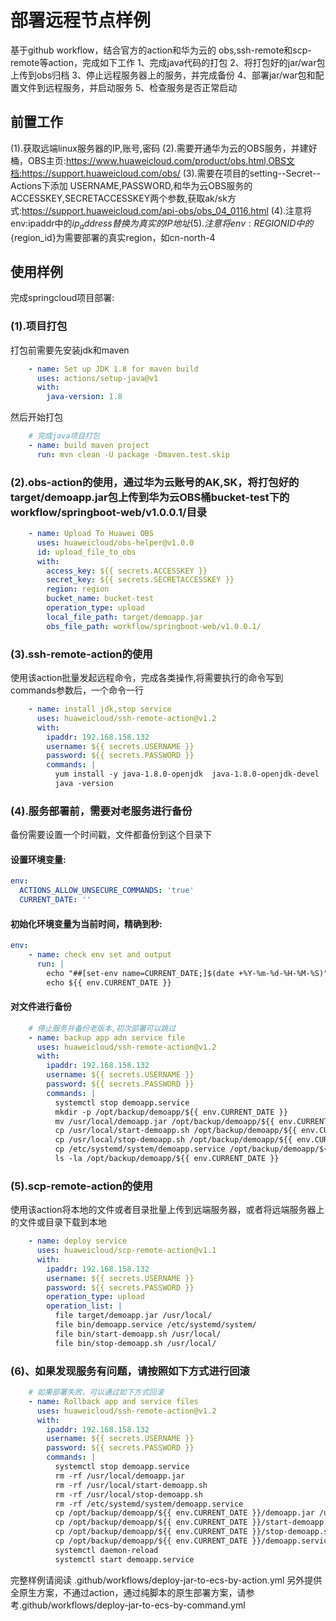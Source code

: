 # 部署远程节点样例

基于github workflow，结合官方的action和华为云的 obs,ssh-remote和scp-remote等action，完成如下工作
1、完成java代码的打包
2、将打包好的jar/war包上传到obs归档
3、停止远程服务器上的服务，并完成备份
4、部署jar/war包和配置文件到远程服务，并启动服务
5、检查服务是否正常启动

## **前置工作**
(1).获取远端linux服务器的IP,账号,密码
(2).需要开通华为云的OBS服务，并建好桶，OBS主页:https://www.huaweicloud.com/product/obs.html,OBS文档:https://support.huaweicloud.com/obs/
(3).需要在项目的setting--Secret--Actions下添加 USERNAME,PASSWORD,和华为云OBS服务的ACCESSKEY,SECRETACCESSKEY两个参数,获取ak/sk方式:https://support.huaweicloud.com/api-obs/obs_04_0116.html
(4).注意将env:ipaddr中的${ip_address}替换为真实的IP地址
(5).注意将env:REGIONID中的${region_id}为需要部署的真实region，如cn-north-4

## **使用样例**
完成springcloud项目部署:
### (1).项目打包
打包前需要先安装jdk和maven
```yaml
    - name: Set up JDK 1.8 for maven build
      uses: actions/setup-java@v1
      with:
        java-version: 1.8
```
然后开始打包
```yaml
    # 完成java项目打包
    - name: build maven project
      run: mvn clean -U package -Dmaven.test.skip
```

### (2).obs-action的使用，通过华为云账号的AK,SK，将打包好的target/demoapp.jar包上传到华为云OBS桶bucket-test下的workflow/springboot-web/v1.0.0.1/目录
```yaml
    - name: Upload To Huawei OBS
      uses: huaweicloud/obs-helper@v1.0.0
      id: upload_file_to_obs
      with:
        access_key: ${{ secrets.ACCESSKEY }}
        secret_key: ${{ secrets.SECRETACCESSKEY }}
        region: region
        bucket_name: bucket-test
        operation_type: upload
        local_file_path: target/demoapp.jar
        obs_file_path: workflow/springboot-web/v1.0.0.1/
```
### (3).ssh-remote-action的使用
使用该action批量发起远程命令，完成各类操作,将需要执行的命令写到commands参数后，一个命令一行
```yaml
    - name: install jdk,stop service
      uses: huaweicloud/ssh-remote-action@v1.2
      with:
        ipaddr: 192.168.158.132
        username: ${{ secrets.USERNAME }}
        password: ${{ secrets.PASSWORD }}
        commands: |
          yum install -y java-1.8.0-openjdk  java-1.8.0-openjdk-devel
          java -version
```
### (4).服务部署前，需要对老服务进行备份
备份需要设置一个时间戳，文件都备份到这个目录下
#### 设置环境变量:
```yaml
env:
  ACTIONS_ALLOW_UNSECURE_COMMANDS: 'true'
  CURRENT_DATE: ''
```
#### 初始化环境变量为当前时间，精确到秒:
```yaml
env:
    - name: check env set and output
      run: |
        echo "##[set-env name=CURRENT_DATE;]$(date +%Y-%m-%d-%H-%M-%S)"
        echo ${{ env.CURRENT_DATE }}
```
#### 对文件进行备份
```yaml
    # 停止服务并备份老版本,初次部署可以跳过
    - name: backup app adn service file
      uses: huaweicloud/ssh-remote-action@v1.2
      with:
        ipaddr: 192.168.158.132
        username: ${{ secrets.USERNAME }}
        password: ${{ secrets.PASSWORD }}
        commands: |
          systemctl stop demoapp.service
          mkdir -p /opt/backup/demoapp/${{ env.CURRENT_DATE }}
          mv /usr/local/demoapp.jar /opt/backup/demoapp/${{ env.CURRENT_DATE }}
          cp /usr/local/start-demoapp.sh /opt/backup/demoapp/${{ env.CURRENT_DATE }}
          cp /usr/local/stop-demoapp.sh /opt/backup/demoapp/${{ env.CURRENT_DATE }}
          cp /etc/systemd/system/demoapp.service /opt/backup/demoapp/${{ env.CURRENT_DATE }}
          ls -la /opt/backup/demoapp/${{ env.CURRENT_DATE }}
```
### (5).scp-remote-action的使用
使用该action将本地的文件或者目录批量上传到远端服务器，或者将远端服务器上的文件或目录下载到本地
```yaml
    - name: deploy service
      uses: huaweicloud/scp-remote-action@v1.1
      with:
        ipaddr: 192.168.158.132
        username: ${{ secrets.USERNAME }}
        password: ${{ secrets.PASSWORD }}
        operation_type: upload
        operation_list: |
          file target/demoapp.jar /usr/local/
          file bin/demoapp.service /etc/systemd/system/
          file bin/start-demoapp.sh /usr/local/
          file bin/stop-demoapp.sh /usr/local/
```

### (6)、如果发现服务有问题，请按照如下方式进行回滚
```yaml
    # 如果部署失败，可以通过如下方式回滚
    - name: Rollback app and service files
      uses: huaweicloud/ssh-remote-action@v1.2
      with:
        ipaddr: 192.168.158.132
        username: ${{ secrets.USERNAME }}
        password: ${{ secrets.PASSWORD }}
        commands: |
          systemctl stop demoapp.service
          rm -rf /usr/local/demoapp.jar
          rm -rf /usr/local/start-demoapp.sh
          rm -rf /usr/local/stop-demoapp.sh
          rm -rf /etc/systemd/system/demoapp.service
          cp /opt/backup/demoapp/${{ env.CURRENT_DATE }}/demoapp.jar /usr/local/demoapp.jar
          cp /opt/backup/demoapp/${{ env.CURRENT_DATE }}/start-demoapp.sh /usr/local/start-demoapp.sh
          cp /opt/backup/demoapp/${{ env.CURRENT_DATE }}/stop-demoapp.sh /usr/local/stop-demoapp.sh
          cp /opt/backup/demoapp/${{ env.CURRENT_DATE }}/demoapp.service /etc/systemd/system/demoapp.service
          systemctl daemon-reload
          systemctl start demoapp.service
```          
完整样例请阅读 .github/workflows/deploy-jar-to-ecs-by-action.yml
另外提供全原生方案，不通过action，通过纯脚本的原生部署方案，请参考.github/workflows/deploy-jar-to-ecs-by-command.yml